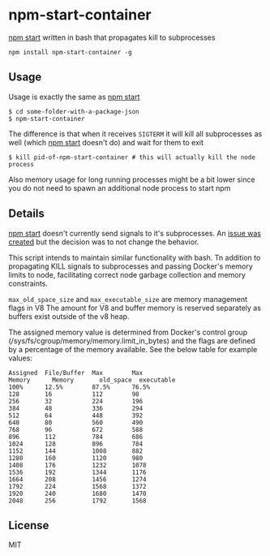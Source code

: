 # npm-start-container

[npm start](https://www.npmjs.org/doc/cli/npm-start.html) written in bash that propagates kill to subprocesses

```
npm install npm-start-container -g
```

## Usage

Usage is exactly the same as [npm start](https://www.npmjs.org/doc/cli/npm-start.html)

```
$ cd some-folder-with-a-package-json
$ npm-start-container
```

The difference is that when it receives `SIGTERM` it will kill all subprocesses as well (which [npm start](https://www.npmjs.org/doc/cli/npm-start.html) doesn't do)
and wait for them to exit

```
$ kill pid-of-npm-start-container # this will actually kill the node process
```

Also memory usage for long running processes might be a bit lower since you do not need to spawn an additional node process to start npm

## Details

[npm start](https://www.npmjs.org/doc/cli/npm-start.html) doesn't currently send
signals to it's subprocesses. An
[issue was created](https://github.com/npm/npm/issues/4603) but the decision was
to not change the behavior.

This script intends to maintain similar functionality with bash. Tn addition to
propagating KILL signals to subprocesses and passing Docker's memory limits to
node, facilitating correct node garbage collection and memory constraints.

`max_old_space_size` and `max_executable_size` are memory management flags in V8
The amount for V8 and buffer memory is reserved separately as buffers exist
outside of the v8 heap.

The assigned memory value is determined from Docker's control group
(/sys/fs/cgroup/memory/memory.limit_in_bytes) and the flags are defined by a
percentage of the memory available. See the below table for example values:

```
Assigned  File/Buffer  Max        Max
Memory  	Memory     	 old_space  executable
100%      12.5%        87.5%      76.5%
128       16           112        98
256       32           224        196
384       48           336        294
512       64           448        392
640       80           560        490
768       96           672        588
896       112          784        686
1024      128          896        784
1152      144          1008       882
1280      160          1120       980
1408      176          1232       1078
1536      192          1344       1176
1664      208          1456       1274
1792      224          1568       1372
1920      240          1680       1470
2048      256          1792       1568
```

## License

MIT
